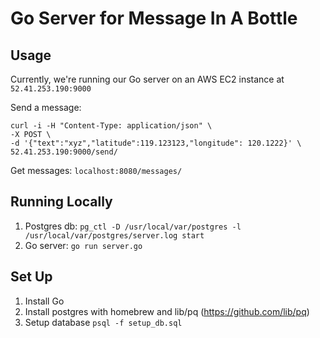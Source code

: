 # Go Server for Message In A Bottle
## Usage
Currently, we're running our Go server on an AWS EC2 instance at `52.41.253.190:9000`

Send a message:
```
curl -i -H "Content-Type: application/json" \
-X POST \
-d '{"text":"xyz","latitude":119.123123,"longitude": 120.1222}' \
52.41.253.190:9000/send/
```
Get messages: `localhost:8080/messages/`

## Running Locally
1. Postgres db: `pg_ctl -D /usr/local/var/postgres -l /usr/local/var/postgres/server.log start`
2. Go server: `go run server.go`

## Set Up
1. Install Go
2. Install postgres with homebrew and lib/pq (https://github.com/lib/pq)
3. Setup database `psql -f setup_db.sql`
